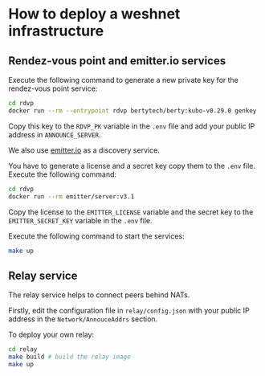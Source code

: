 # How to deploy a weshnet infrastructure
## Rendez-vous point and emitter.io services

Execute the following command to generate a new private key for the rendez-vous point service:

```sh
cd rdvp
docker run --rm --entrypoint rdvp bertytech/berty:kubo-v0.29.0 genkey
```

Copy this key to the `RDVP_PK` variable in the `.env` file and add your public IP address in `ANNOUNCE_SERVER`.

We also use [emitter.io](https://emitter.io/) as a discovery service.

You have to generate a license and a secret key copy them to the `.env` file. Execute the following command:

```sh
cd rdvp
docker run --rm emitter/server:v3.1
```

Copy the license to the `EMITTER_LICENSE` variable and the secret key to the `EMITTER_SECRET_KEY` variable in the `.env` file.

Execute the following command to start the services:

```sh
make up
```

## Relay service

The relay service helps to connect peers behind NATs.

Firstly, edit the configuration file in `relay/config.json` with your public IP address in the `Network/AnnouceAddrs` section.

To deploy your own relay:

```sh
cd relay
make build # build the relay image
make up
```
